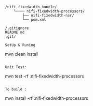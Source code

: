 ```
/nifi-fixedwidth-bundle/
    └──── nifi-fixedwidth-processors/
        ├── nifi-fixedwidth-nar/
        └── pom.xml

/.gitignore
README.md
.git/

SetUp & Runing
```
mvn clean install
```

Unit Test:
```
mvn test -rf :nifi-fixedwidth-processors
```

To build :
```
mvn install -rf :nifi-fixedwidth-processors
```